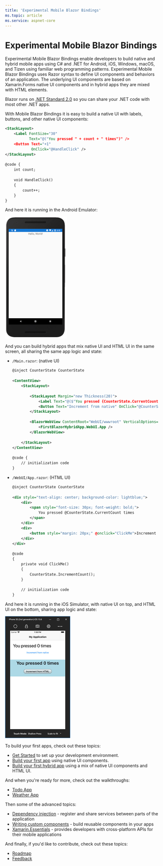 ```yaml
---
title: 'Experimental Mobile Blazor Bindings'
ms.topic: article
ms.service: aspnet-core
---
```


# Experimental Mobile Blazor Bindings

Experimental Mobile Blazor Bindings enable developers to build native and hybrid mobile apps using C# and .NET for Android, iOS, Windows, macOS, and Tizen using familiar web programming patterns. Experimental Mobile Blazor Bindings uses Razor syntax to define UI components and behaviors of an application. The underlying UI components are based on Xamarin.Forms native UI components and in hybrid apps they are mixed with HTML elements.

Blazor runs on [.NET Standard 2.0](/dotnet/standard/net-standard) so you can share your .NET code with most other .NET apps.

With Mobile Blazor Bindings it is easy to build a native UI with labels, buttons, and other native UI components:

```xml
<StackLayout>
    <Label FontSize="30"
           Text="@("You pressed " + count + " times")" />
    <Button Text="+1"
            OnClick="@HandleClick" />
</StackLayout>

@code {
    int count;

    void HandleClick()
    {
        count++;
    }
}
```

And here it is running in the Android Emulator:

[ ![Simple native app running in the Android Emulator](./media/index/hello-world-inline.png) ](./media/index/hello-world-expanded.png#lightbox)

And you can build hybrid apps that mix native UI and HTML UI in the same screen, all sharing the same app logic and state:

* `/Main.razor`: (native UI)

    ```xml
    @inject CounterState CounterState

    <ContentView>
        <StackLayout>

            <StackLayout Margin="new Thickness(20)">
                <Label Text="@($"You pressed {CounterState.CurrentCount} times")" FontSize="30" />
                <Button Text="Increment from native" OnClick="@CounterState.IncrementCount" Padding="10" />
            </StackLayout>

            <BlazorWebView ContentRoot="WebUI/wwwroot" VerticalOptions="LayoutOptions.FillAndExpand">
                <FirstBlazorHybridApp.WebUI.App />
            </BlazorWebView>

        </StackLayout>
    </ContentView>

    @code {
        // initialization code
    }
    ```

* `/WebUI/App.razor`: (HTML UI)

    ```xml
    @inject CounterState CounterState

    <div style="text-align: center; background-color: lightblue;">
        <div>
            <span style="font-size: 30px; font-weight: bold;">
                You pressed @CounterState.CurrentCount times
            </span>
        </div>
        <div>
            <button style="margin: 20px;" @onclick="ClickMe">Increment from HTML</button>
        </div>
    </div>

    @code
    {
        private void ClickMe()
        {
            CounterState.IncrementCount();
        }

        // initialization code
    }
    ```

And here it is running in the iOS Simulator, with native UI on top, and HTML UI on the bottom, sharing app logic and state:

[ ![Simple hybrid app running in the iOS Simulator](./media/index/ios-hybrid-inline.png) ](./media/index/ios-hybrid-expanded.png#lightbox)

To build your first apps, check out these topics:

* [Get Started](get-started.md) to set up your development environment.
* [Build your first app](walkthroughs/build-first-app.md) using native UI components.
* [Build your first hybrid app](walkthroughs/build-first-hybrid-app.md) using a mix of native UI components and HTML UI.

And when you're ready for more, check out the walkthroughs:

* [Todo App](walkthroughs/todo-app.md)
* [Weather App](walkthroughs/weather-app.md)

Then some of the advanced topics:

* [Dependency injection](advanced/dependency-injection.md) - register and share services between parts of the application
* [Writing custom components](advanced/custom-components.md) - build reusable components in your apps
* [Xamarin.Essentials](advanced/xamarin-essentials.md) - provides developers with cross-platform APIs for their mobile applications

And finally, if you'd like to contribute, check out these topics:

* [Roadmap](contribute/roadmap.md)
* [Feedback](contribute/feedback.md)
